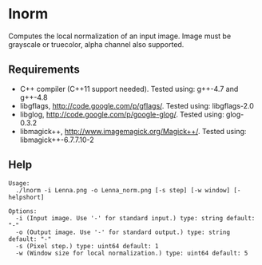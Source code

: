 lnorm
=====

Computes the local normalization of an input image. Image must be grayscale
or truecolor, alpha channel also supported.

Requirements
------------
* C++ compiler (C++11 support needed). Tested using: g++-4.7 and g++-4.8
* libgflags, http://code.google.com/p/gflags/. Tested using: libgflags-2.0
* libglog, http://code.google.com/p/google-glog/. Tested using: glog-0.3.2
* libmagick++, http://www.imagemagick.org/Magick++/. Tested using: libmagick++-6.7.7.10-2

Help
----
    Usage:
      ./lnorm -i Lenna.png -o Lenna_norm.png [-s step] [-w window] [-helpshort]
    
    Options:
      -i (Input image. Use '-' for standard input.) type: string default: "-"
      -o (Output image. Use '-' for standard output.) type: string default: "-"
      -s (Pixel step.) type: uint64 default: 1
      -w (Window size for local normalization.) type: uint64 default: 5

